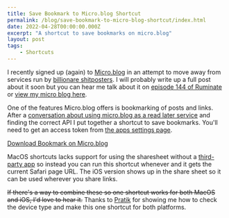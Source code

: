 ```yaml
---
title: Save Bookmark to Micro.blog Shortcut
permalink: /blog/save-bookmark-to-micro-blog-shortcut/index.html
date: 2022-04-28T00:00:00.000Z
excerpt: "A shortcut to save bookmarks on micro.blog"
layout: post
tags:
    - Shortcuts
---
```


I recently signed up (again) to [Micro.blog](https://micro.blog) in an attempt to move away from services run by [billionare shitposters](https://en.wikipedia.org/wiki/Elon_Musk). I will probably write up a full post about it soon but you can hear me talk about it on [episode 144 of Ruminate](https://ruminatepodcast.com/episodes/144) or [view my micro blog here](https://toot.rknight.me).

One of the features Micro.blog offers is bookmarking of posts and links. After a [conversation about using micro.blog as a read later service](https://micro.blog/rknightuk/12770616) and finding the correct API I put together a shortcut to save bookmarks. You'll need to get an access token from [the apps settings page](https://micro.blog/account/apps).

[Download Bookmark on Micro.blog](https://www.icloud.com/shortcuts/876d4c98272c4deb9f155a656a6929ec)

MacOS shortcuts lacks support for using the sharesheet without a [third-party app](https://apps.apple.com/us/app/sharebot-for-shortcuts/id1597340986?mt=12) so instead you can run this shortcut whenever and it gets the current Safari page URL. The iOS version shows up in the share sheet so it can be used wherever you share links.

~~If there's a way to combine these so one shortcut works for both MacOS and iOS, I'd love to hear it.~~ Thanks to [Pratik](https://micro.blog/pratik/12775485) for showing me how to check the device type and make this one shortcut for both platforms.